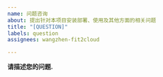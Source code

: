 ```yaml
---
name: 问题咨询
about: 提出针对本项目安装部署、使用及其他方面的相关问题
title: "[QUESTION]"
labels: question
assignees: wangzhen-fit2cloud

---
```


**请描述您的问题.**
